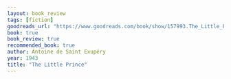 ```yaml
---
layout: book_review
tags: [fiction]
goodreads_url: "https://www.goodreads.com/book/show/157993.The_Little_Prince"
book: true
book_review: true
recommended_book: true
author: Antoine de Saint Exupéry
year: 1943
title: "The Little Prince"
---
```

